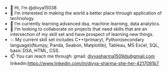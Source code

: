 - 👋 Hi, I’m @divya15038
- 👀 I’m interested in making the world a better place through application of technology.
- 🌱 I’m currently learning advanced dsa, machine learning, data analytics.
- 💫 I’m looking to collaborate on projects that need skills that are an intersection of my skill set and have prospect of learning new things. 
- 💥 My current skill set includes C++(primary), Python(secondary language)(Numpy, Panda, Seabon, Matplotlib), Tableau, MS Excel, SQL, basic DSA, HTML, CSS.
- 📫 You can reach me through: gmail: divyasharma1509ds@gmail.com linkedin:https://www.linkedin.com/in/divya-sharma-she-her-4217081b7

<!---
divya15038/divya15038 is a ✨ special ✨ repository because its `README.md` (this file) appears on your GitHub profile.
You can click the Preview link to take a look at your changes.
--->
